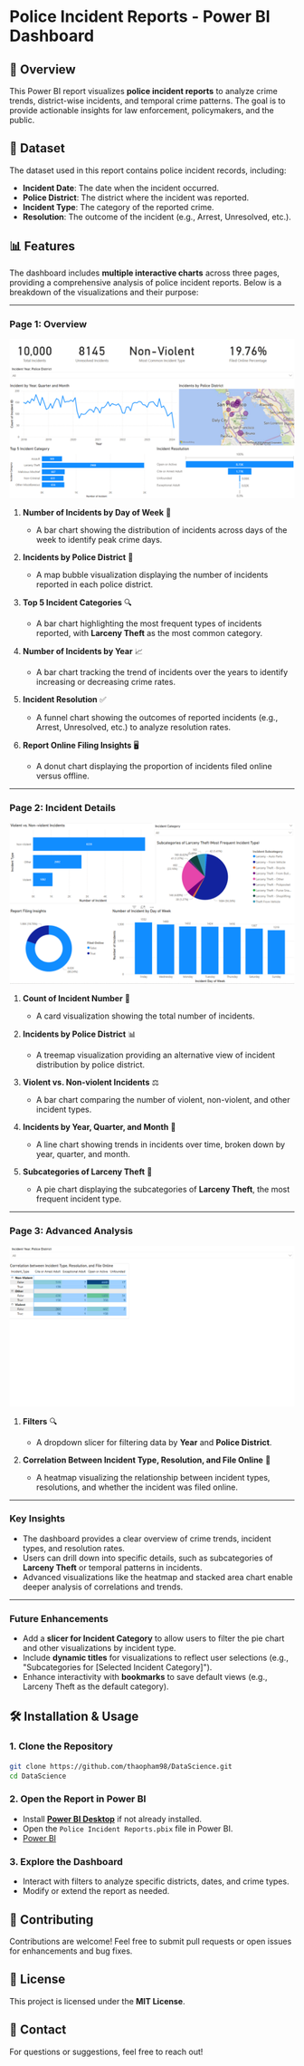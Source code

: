 # Police Incident Reports - Power BI Dashboard

## 📌 Overview
This Power BI report visualizes **police incident reports** to analyze crime trends, district-wise incidents, and temporal crime patterns. The goal is to provide actionable insights for law enforcement, policymakers, and the public.

## 📂 Dataset
The dataset used in this report contains police incident records, including:
- **Incident Date**: The date when the incident occurred.
- **Police District**: The district where the incident was reported.
- **Incident Type**: The category of the reported crime.
- **Resolution**: The outcome of the incident (e.g., Arrest, Unresolved, etc.).

## 📊 Features
The dashboard includes **multiple interactive charts** across three pages, providing a comprehensive analysis of police incident reports. Below is a breakdown of the visualizations and their purpose:

---

### **Page 1: Overview**

![Overview](https://github.com/thaopham98/DataScience/blob/main/images/Police%20Incident%20Reports%20-%20Overview.png)

1. **Number of Incidents by Day of Week** 📅  
   - A bar chart showing the distribution of incidents across days of the week to identify peak crime days.

2. **Incidents by Police District** 📍  
   - A map bubble visualization displaying the number of incidents reported in each police district.

3. **Top 5 Incident Categories** 🔍  
   - A bar chart highlighting the most frequent types of incidents reported, with **Larceny Theft** as the most common category.

4. **Number of Incidents by Year** 📈  
   - A bar chart tracking the trend of incidents over the years to identify increasing or decreasing crime rates.

5. **Incident Resolution** ✅  
   - A funnel chart showing the outcomes of reported incidents (e.g., Arrest, Unresolved, etc.) to analyze resolution rates.

6. **Report Online Filing Insights** 🖥️  
   - A donut chart displaying the proportion of incidents filed online versus offline.

---

### **Page 2: Incident Details**

![Incident Details](https://github.com/thaopham98/DataScience/blob/main/images/Police%20Incident%20Reports%20-%20Incident%20Details.png)

1. **Count of Incident Number** 🔢  
   - A card visualization showing the total number of incidents.

2. **Incidents by Police District** 📊  
   - A treemap visualization providing an alternative view of incident distribution by police district.

3. **Violent vs. Non-violent Incidents** ⚖️  
   - A bar chart comparing the number of violent, non-violent, and other incident types.

4. **Incidents by Year, Quarter, and Month** 📅  
   - A line chart showing trends in incidents over time, broken down by year, quarter, and month.

5. **Subcategories of Larceny Theft** 🥧  
   - A pie chart displaying the subcategories of **Larceny Theft**, the most frequent incident type.

---

### **Page 3: Advanced Analysis**

![Advanced Analysis](https://github.com/thaopham98/DataScience/blob/main/images/Police%20Incident%20Reports%20-%20Advanced%20Analysis.png)

1. **Filters** 🔍  
   - A dropdown slicer for filtering data by **Year** and **Police District**.

2. **Correlation Between Incident Type, Resolution, and File Online** 🔗  
   - A heatmap visualizing the relationship between incident types, resolutions, and whether the incident was filed online.

---

### **Key Insights**
- The dashboard provides a clear overview of crime trends, incident types, and resolution rates.
- Users can drill down into specific details, such as subcategories of **Larceny Theft** or temporal patterns in incidents.
- Advanced visualizations like the heatmap and stacked area chart enable deeper analysis of correlations and trends.

---

### **Future Enhancements**
- Add a **slicer for Incident Category** to allow users to filter the pie chart and other visualizations by incident type.
- Include **dynamic titles** for visualizations to reflect user selections (e.g., "Subcategories for [Selected Incident Category]").
- Enhance interactivity with **bookmarks** to save default views (e.g., Larceny Theft as the default category).

## 🛠 Installation & Usage
### **1. Clone the Repository**
```bash
git clone https://github.com/thaopham98/DataScience.git
cd DataScience
```

### **2. Open the Report in Power BI**
- Install **[Power BI Desktop](https://powerbi.microsoft.com/)** if not already installed.
- Open the `Police Incident Reports.pbix` file in Power BI.
- [Power BI](https://app.powerbi.com/groups/me/reports/cb3ab8b2-c1e6-428d-a78b-03833c7b1f93/9f99b2d38dae1b46d930?experience=power-bi) 

### **3. Explore the Dashboard**
- Interact with filters to analyze specific districts, dates, and crime types.
- Modify or extend the report as needed.


## 📝 Contributing
Contributions are welcome! Feel free to submit pull requests or open issues for enhancements and bug fixes.

## 📜 License
This project is licensed under the **MIT License**.

## 📩 Contact
For questions or suggestions, feel free to reach out!

